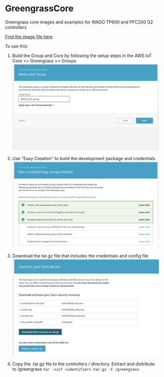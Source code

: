 [1]: https://www.dropbox.com/s/74ehmq95xb67gam/WAGO_GGC.img?dl=0

# GreengrassCore
Greengrass core images and examples for WAGO TP600 and PFC200 G2 controllers

[Find the image file here][1]

To use this:

1. Build the Group and Core by following the setup steps in the AWS IoT Core >> Greengrass >> Groups
![Image of GGC creation](./images/image1.png)

2. Use "Easy Creation" to build the development package and credentials
![Easy Creation](./images/image3.png)

3. Download the tar.gz file that includes the credentials and config file
![Download package](./images/image4.png)

4. Copy the <certificate>.tar.gz file to the controllers / directory.  Extract and distribute to /greengrass
    `tar -xzvf <identifier>.tar.gz -C /greengrass`
